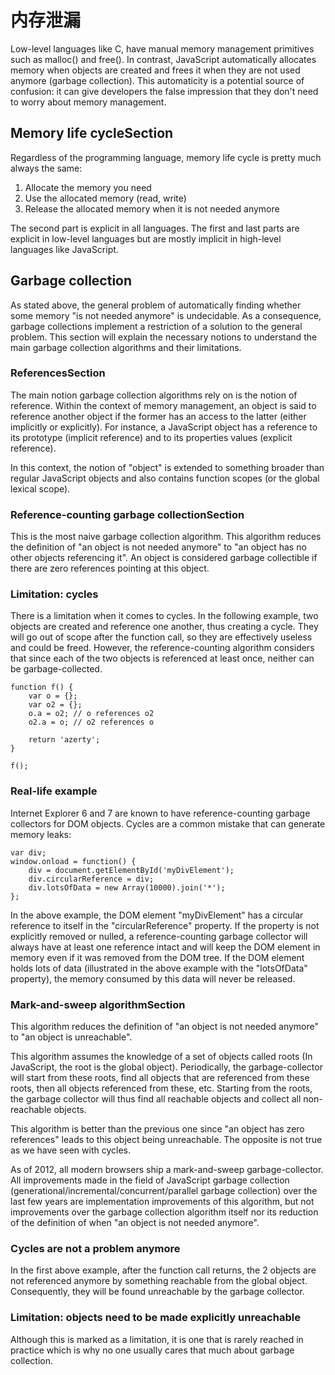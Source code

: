 # 内存泄漏

Low-level languages like C, have manual memory management primitives such as malloc() and free(). In contrast, JavaScript automatically allocates memory when objects are created and frees it when they are not used anymore (garbage collection). This automaticity is a potential source of confusion: it can give developers the false impression that they don't need to worry about memory management.

## Memory life cycleSection

Regardless of the programming language, memory life cycle is pretty much always the same:

1. Allocate the memory you need
2. Use the allocated memory (read, write)
3. Release the allocated memory when it is not needed anymore

The second part is explicit in all languages. The first and last parts are explicit in low-level languages but are mostly implicit in high-level languages like JavaScript.

## Garbage collection

As stated above, the general problem of automatically finding whether some memory "is not needed anymore" is undecidable. As a consequence, garbage collections implement a restriction of a solution to the general problem. This section will explain the necessary notions to understand the main garbage collection algorithms and their limitations.

### ReferencesSection

The main notion garbage collection algorithms rely on is the notion of reference. Within the context of memory management, an object is said to reference another object if the former has an access to the latter (either implicitly or explicitly). For instance, a JavaScript object has a reference to its prototype (implicit reference) and to its properties values (explicit reference).

In this context, the notion of "object" is extended to something broader than regular JavaScript objects and also contains function scopes (or the global lexical scope).

### Reference-counting garbage collectionSection

This is the most naive garbage collection algorithm. This algorithm reduces the definition of "an object is not needed anymore" to "an object has no other objects referencing it". An object is considered garbage collectible if there are zero references pointing at this object.

### Limitation: cycles

There is a limitation when it comes to cycles. In the following example, two objects are created and reference one another, thus creating a cycle. They will go out of scope after the function call, so they are effectively useless and could be freed. However, the reference-counting algorithm considers that since each of the two objects is referenced at least once, neither can be garbage-collected.

    function f() {
        var o = {}; 
        var o2 = {}; 
        o.a = o2; // o references o2
        o2.a = o; // o2 references o

        return 'azerty'; 
    }

    f(); 

### Real-life example

Internet Explorer 6 and 7 are known to have reference-counting garbage collectors for DOM objects. Cycles are a common mistake that can generate memory leaks:

    var div; 
    window.onload = function() {
        div = document.getElementById('myDivElement'); 
        div.circularReference = div; 
        div.lotsOfData = new Array(10000).join('*'); 
    }; 

In the above example, the DOM element "myDivElement" has a circular reference to itself in the "circularReference" property. If the property is not explicitly removed or nulled, a reference-counting garbage collector will always have at least one reference intact and will keep the DOM element in memory even if it was removed from the DOM tree. If the DOM element holds lots of data (illustrated in the above example with the "lotsOfData" property), the memory consumed by this data will never be released.

### Mark-and-sweep algorithmSection

This algorithm reduces the definition of "an object is not needed anymore" to "an object is unreachable".

This algorithm assumes the knowledge of a set of objects called roots (In JavaScript, the root is the global object). Periodically, the garbage-collector will start from these roots, find all objects that are referenced from these roots, then all objects referenced from these, etc. Starting from the roots, the garbage collector will thus find all reachable objects and collect all non-reachable objects.

This algorithm is better than the previous one since "an object has zero references" leads to this object being unreachable. The opposite is not true as we have seen with cycles.

As of 2012, all modern browsers ship a mark-and-sweep garbage-collector. All improvements made in the field of JavaScript garbage collection (generational/incremental/concurrent/parallel garbage collection) over the last few years are implementation improvements of this algorithm, but not improvements over the garbage collection algorithm itself nor its reduction of the definition of when "an object is not needed anymore".

### Cycles are not a problem anymore

In the first above example, after the function call returns, the 2 objects are not referenced anymore by something reachable from the global object. Consequently, they will be found unreachable by the garbage collector.

### Limitation: objects need to be made explicitly unreachable

Although this is marked as a limitation, it is one that is rarely reached in practice which is why no one usually cares that much about garbage collection.

